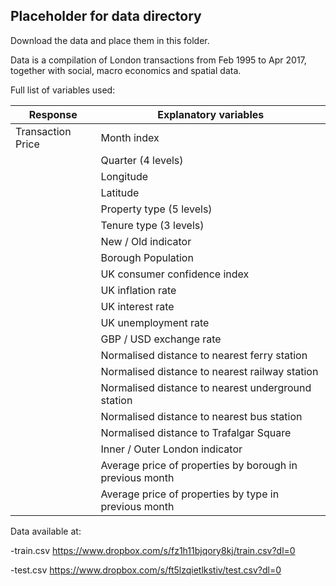 ## Placeholder for data directory

Download the data and place them in this folder.

Data is a compilation of London transactions from Feb 1995 to Apr 2017, together with social, macro economics and spatial data.

Full list of variables used:

| Response | Explanatory variables | 
| ------------- |-------------| 
| Transaction Price| Month index | 
| |Quarter (4 levels)|
| |Longitude |
| |Latitude |
| |Property type (5 levels) |
| |Tenure type (3 levels) |
| |New / Old indicator |
| |Borough Population |
| |UK consumer confidence index |
| |UK inflation rate |
| |UK interest rate |
| |UK unemployment rate |
| |GBP / USD exchange rate |
| |Normalised distance to nearest ferry station |
| |Normalised distance to nearest railway station |
| |Normalised distance to nearest underground station |
| |Normalised distance to nearest bus station |
| |Normalised distance to Trafalgar Square |
| |Inner / Outer London indicator |
| |Average price of properties by borough in previous month |
| |Average price of properties by type in previous month |


Data available at:

-train.csv https://www.dropbox.com/s/fz1h11bjqory8kj/train.csv?dl=0

-test.csv https://www.dropbox.com/s/ft5lzqietlkstiv/test.csv?dl=0
